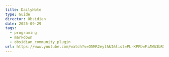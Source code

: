 ```yaml
---
title: DailyNote
type: Guide
director: Obsidian
date: 2025-09-29
tags:
  - programing
  - markdown
  - obsidian_community_plugin
url: https://www.youtube.com/watch?v=O5MR2eylAkI&list=PL-KPFbwFiAWA3bR3QSK3w6r_XM0KRzEFl&index=8
---
```

